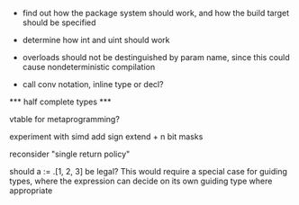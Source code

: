 * find out how the package system should work, and how the build target should be specified
* determine how int and uint should work
* overloads should not be destinguished by param name, since this could cause nondeterministic compilation

* call conv notation, inline type or decl?

 *** half complete types ***

vtable for metaprogramming?

experiment with simd
add sign extend + n bit masks


reconsider "single return policy"

should a := .[1, 2, 3] be legal?
This would require a special case for guiding types, where the expression can decide on its own guiding type where appropriate